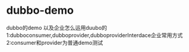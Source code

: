 # dubbo-demo
dubbo的demo 以及企业怎么运用duubo的<br>
1:dubboconsumer,dubboprovider,dubboproviderInterdace企业常用方式<br>
2:consumer和provider为普通demo测试
